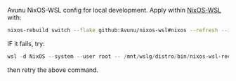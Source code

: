 Avunu NixOS-WSL config for local development. Apply within [NixOS-WSL](https://github.com/nix-community/NixOS-WSL) with:
```bash
nixos-rebuild switch --flake github:Avunu/nixos-wsl#nixos --refresh --impure
```
IF it fails, try:
```powershell
wsl -d NixOS --system --user root -- /mnt/wslg/distro/bin/nixos-wsl-recovery
```
then retry the above command.
